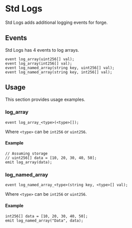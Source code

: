 # Std Logs

Std Logs adds additional logging events for forge.

## Events

Std Logs has 4 events to log arrays.

```solidity
event log_array(uint256[] val);
event log_array(int256[] val);
event log_named_array(string key, uint256[] val);
event log_named_array(string key, int256[] val);
```

## Usage

This section provides usage examples.

### log\_array

```solidity
event log_array_<type>(<type>[]);
```

Where `<type>` can be `int256` or `uint256`.

#### Example

```solidity
// Assuming storage
// uint256[] data = [10, 20, 30, 40, 50]; 
emit log_array(data);
```

### log\_named\_array

```solidity
event log_named_array_<type>(string key, <type>[] val);
```

Where `<type>` can be `int256` or `uint256`.

#### Example

```solidity
int256[] data = [10, 20, 30, 40, 50]; 
emit log_named_array("Data", data);
```
